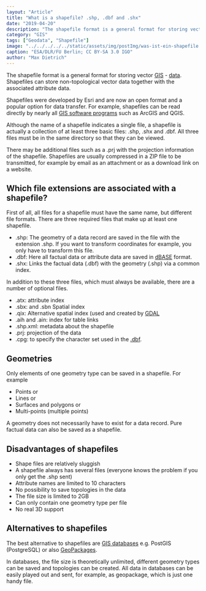 ```yaml
---
layout: "Article"
title: "What is a shapefile? .shp, .dbf and .shx"
date: "2019-04-20"
description: "The shapefile format is a general format for storing vector GIS-data. Shapefiles can store non-topological vector data together with the associated attribute data."
category: "GIS"
tags: ["Geodata", "Shapefile"]
image: "../../../../../static/assets/img/postImg/was-ist-ein-shapefile.jpg"
caption: "ESA/DLR/FU Berlin; CC BY-SA 3.0 IGO"
author: "Max Dietrich"
---
```


The shapefile format is a general format for storing vector [GIS](/en/gis/geographic-information-system-what-is-gis "What is GIS?") - [data](/en/gis/geodata-what-are-geodata "What is geodata?"). Shapefiles can store non-topological vector data together with the associated attribute data.

Shapefiles were developed by Esri and are now an open format and a popular option for data transfer. For example, shapefiles can be read directly by nearly all [GIS software programs](/en/gis/open-source-proprietary-software-options "GIS software options") such as ArcGIS and QGIS.

Although the name of a shapefile indicates a single file, a shapefile is actually a collection of at least three basic files: .shp, .shx and .dbf. All three files must be in the same directory so that they can be viewed.

There may be additional files such as a .prj with the projection information of the shapefile. Shapefiles are usually compressed in a ZIP file to be transmitted, for example by email as an attachment or as a download link on a website.

## Which file extensions are associated with a shapefile?

First of all, all files for a shapefile must have the same name, but different file formats. There are three required files that make up at least one shapefile.

*   .shp: The geometry of a data record are saved in the file with the extension .shp. If you want to transform coordinates for example, you only have to transform this file.
*   .dbf: Here all factual data or attribute data are saved in [dBASE](https://de.wikipedia.org/wiki/DBASE) format.
*   .shx: Links the factual data (.dbf) with the geometry (.shp) via a common index.

In addition to these three files, which must always be available, there are a number of optional files.

*   .atx: attribute index
*   .sbx: and .sbn Spatial index
*   .qix: Alternative spatial index (used and created by [GDAL](https://www.gdal.org/ "Geospatial Data Abstraction Library")
*   .aih and .ain: index for table links
*   .shp.xml: metadata about the shapefile
*   .prj: projection of the data
*   .cpg: to specify the character set used in the [.dbf](https://de.wikipedia.org/wiki/DBASE "DBASE").

## Geometries

Only elements of one geometry type can be saved in a shapefile. For example

*   Points or
*   Lines or
*   Surfaces and polygons or
*   Multi-points (multiple points)

A geometry does not necessarily have to exist for a data record. Pure factual data can also be saved as a shapefile.

## Disadvantages of shapefiles

*   Shape files are relatively sluggish
*   A shapefile always has several files (everyone knows the problem if you only get the .shp sent)
*   Attribute names are limited to 10 characters
*   No possibility to save topologies in the data
*   The file size is limited to 2GB
*   Can only contain one geometry type per file
*   No real 3D support

## Alternatives to shapefiles

The best alternative to shapefiles are [GIS databases](/en/gis/gis-and-geo-database-management-system-options "GIS databases") e.g. PostGIS (PostgreSQL) or also [GeoPackages](https://de.wikipedia.org/wiki/GeoPackage).

In databases, the file size is theoretically unlimited, different geometry types can be saved and topologies can be created. All data in databases can be easily played out and sent, for example, as geopackage, which is just one handy file.